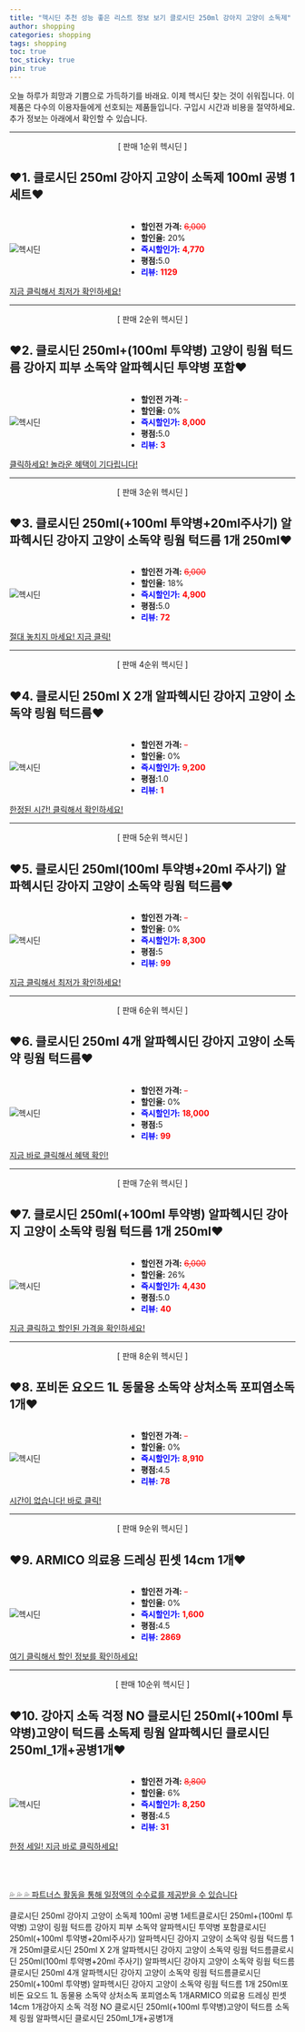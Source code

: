 ```yaml
---
title: "헥시딘 추천 성능 좋은 리스트 정보 보기 클로시딘 250ml 강아지 고양이 소독제"
author: shopping
categories: shopping
tags: shopping
toc: true
toc_sticky: true
pin: true
---
```

오늘 하루가 희망과 기쁨으로 가득하기를 바래요. 이제 헥시딘 찾는 것이 쉬워집니다. 이 제품은 다수의 이용자들에게 선호되는 제품들입니다. 구입시 시간과 비용을 절약하세요. 추가 정보는 아래에서 확인할 수 있습니다.

---
<p class="toplist" style="margin: 0 auto; display: block; width: fit-content;">[ 판매 1순위 헥시딘 ]</p>

<h2><strong>❤️1. 클로시딘 250ml 강아지 고양이 소독제 100ml 공병 1세트❤️</strong></h2>

<div style="display: flex; align-items: center;">
    <div style="flex: 0.4;">
        <img src="https://thumbnail10.coupangcdn.com/thumbnails/remote/230x230ex/image/vendor_inventory/259e/06fcb672c8e21b563c34e9e57161bbc6076c22f94c387b10085affb93387.jpg" alt="헥시딘" style="max-width: 100%;">
    </div>
    <div style="flex: 0.6; margin-left: 10px;">
        <ul>
            <li><strong>할인전 가격:</strong> <del style="color: red;">6,000</del></li>
            <li><strong>할인율:</strong> 20%</li>
            <li><span style='color:blue'><strong>즉시할인가:</strong></span> <span style='color:red'><strong>4,770</strong></span></li>
            <li><strong>평점:</strong>5.0</li>
            <li><span style='color:blue'><strong>리뷰:</strong></span> <span style='color:red'><strong>1129</strong></span></li>
        </ul>
    </div>
</div>
<div class="center">
    <a href="https://selin100587001.github.io?lptag=AF9450613&subid=githubio&pageKey=5968721653&traceid=V0-153&itemId=10715224940&vendorItemId=80266237235" class="myButton">
        지금 클릭해서 최저가 확인하세요!
    </a>
</div>


---
<p class="toplist" style="margin: 0 auto; display: block; width: fit-content;">[ 판매 2순위 헥시딘 ]</p>

<h2><strong>❤️2. 클로시딘 250ml+(100ml 투약병) 고양이 링웜 턱드름 강아지 피부 소독약 알파헥시딘 투약병 포함❤️</strong></h2>

<div style="display: flex; align-items: center;">
    <div style="flex: 0.4;">
        <img src="https://thumbnail9.coupangcdn.com/thumbnails/remote/230x230ex/image/vendor_inventory/530a/2df964f45ec9b09861de2f782fbed3d3a976bd7b347feed3a2dc98f52597.jpeg" alt="헥시딘" style="max-width: 100%;">
    </div>
    <div style="flex: 0.6; margin-left: 10px;">
        <ul>
            <li><strong>할인전 가격:</strong> <del style="color: red;">-</del></li>
            <li><strong>할인율:</strong> 0%</li>
            <li><span style='color:blue'><strong>즉시할인가:</strong></span> <span style='color:red'><strong>8,000</strong></span></li>
            <li><strong>평점:</strong>5.0</li>
            <li><span style='color:blue'><strong>리뷰:</strong></span> <span style='color:red'><strong>3</strong></span></li>
        </ul>
    </div>
</div>
<div class="center">
    <a href="https://selin100587001.github.io?lptag=AF9450613&subid=githubio&pageKey=8182402288&traceid=V0-153&itemId=23396677113&vendorItemId=90423955734" class="myButton">
        클릭하세요! 놀라운 혜택이 기다립니다!
    </a>
</div>


---
<p class="toplist" style="margin: 0 auto; display: block; width: fit-content;">[ 판매 3순위 헥시딘 ]</p>

<h2><strong>❤️3. 클로시딘 250ml(+100ml 투약병+20ml주사기) 알파헥시딘 강아지 고양이 소독약 링웜 턱드름 1개 250ml❤️</strong></h2>

<div style="display: flex; align-items: center;">
    <div style="flex: 0.4;">
        <img src="https://thumbnail9.coupangcdn.com/thumbnails/remote/230x230ex/image/vendor_inventory/95f2/20226febc0d4630d2d77cf4b78274e6b9bab1a317a59a3d954ccba6dac67.png" alt="헥시딘" style="max-width: 100%;">
    </div>
    <div style="flex: 0.6; margin-left: 10px;">
        <ul>
            <li><strong>할인전 가격:</strong> <del style="color: red;">6,000</del></li>
            <li><strong>할인율:</strong> 18%</li>
            <li><span style='color:blue'><strong>즉시할인가:</strong></span> <span style='color:red'><strong>4,900</strong></span></li>
            <li><strong>평점:</strong>5.0</li>
            <li><span style='color:blue'><strong>리뷰:</strong></span> <span style='color:red'><strong>72</strong></span></li>
        </ul>
    </div>
</div>
<div class="center">
    <a href="https://selin100587001.github.io?lptag=AF9450613&subid=githubio&pageKey=7101204298&traceid=V0-153&itemId=17726790011&vendorItemId=84891563343" class="myButton">
        절대 놓치지 마세요! 지금 클릭!
    </a>
</div>


---
<p class="toplist" style="margin: 0 auto; display: block; width: fit-content;">[ 판매 4순위 헥시딘 ]</p>

<h2><strong>❤️4. 클로시딘 250ml X 2개 알파헥시딘 강아지 고양이 소독약 링웜 턱드름❤️</strong></h2>

<div style="display: flex; align-items: center;">
    <div style="flex: 0.4;">
        <img src="https://thumbnail9.coupangcdn.com/thumbnails/remote/230x230ex/image/vendor_inventory/3c0c/395c65576002e3ceac24e92c85dcf7fba79ef588b2d07efa89e50efb36e3.jpeg" alt="헥시딘" style="max-width: 100%;">
    </div>
    <div style="flex: 0.6; margin-left: 10px;">
        <ul>
            <li><strong>할인전 가격:</strong> <del style="color: red;">-</del></li>
            <li><strong>할인율:</strong> 0%</li>
            <li><span style='color:blue'><strong>즉시할인가:</strong></span> <span style='color:red'><strong>9,200</strong></span></li>
            <li><strong>평점:</strong>1.0</li>
            <li><span style='color:blue'><strong>리뷰:</strong></span> <span style='color:red'><strong>1</strong></span></li>
        </ul>
    </div>
</div>
<div class="center">
    <a href="https://selin100587001.github.io?lptag=AF9450613&subid=githubio&pageKey=8182397586&traceid=V0-153&itemId=23396658814&vendorItemId=90423937825" class="myButton">
        한정된 시간! 클릭해서 확인하세요!
    </a>
</div>


---
<p class="toplist" style="margin: 0 auto; display: block; width: fit-content;">[ 판매 5순위 헥시딘 ]</p>

<h2><strong>❤️5. 클로시딘 250ml(100ml 투약병+20ml 주사기) 알파헥시딘 강아지 고양이 소독약 링웜 턱드름❤️</strong></h2>

<div style="display: flex; align-items: center;">
    <div style="flex: 0.4;">
        <img src="https://thumbnail10.coupangcdn.com/thumbnails/remote/230x230ex/image/vendor_inventory/a874/bcfaa39a93b3db8c8404026697a70c6a2df5695d8803e4388d879880e3e5.jpeg" alt="헥시딘" style="max-width: 100%;">
    </div>
    <div style="flex: 0.6; margin-left: 10px;">
        <ul>
            <li><strong>할인전 가격:</strong> <del style="color: red;">-</del></li>
            <li><strong>할인율:</strong> 0%</li>
            <li><span style='color:blue'><strong>즉시할인가:</strong></span> <span style='color:red'><strong>8,300</strong></span></li>
            <li><strong>평점:</strong>5</li>
            <li><span style='color:blue'><strong>리뷰:</strong></span> <span style='color:red'><strong>99</strong></span></li>
        </ul>
    </div>
</div>
<div class="center">
    <a href="https://selin100587001.github.io?lptag=AF9450613&subid=githubio&pageKey=8182398443&traceid=V0-153&itemId=23396661545&vendorItemId=90423940480" class="myButton">
        지금 클릭해서 최저가 확인하세요!
    </a>
</div>


---
<p class="toplist" style="margin: 0 auto; display: block; width: fit-content;">[ 판매 6순위 헥시딘 ]</p>

<h2><strong>❤️6. 클로시딘 250ml 4개 알파헥시딘 강아지 고양이 소독약 링웜 턱드름❤️</strong></h2>

<div style="display: flex; align-items: center;">
    <div style="flex: 0.4;">
        <img src="https://thumbnail6.coupangcdn.com/thumbnails/remote/230x230ex/image/vendor_inventory/ff3c/819763c8bfc52f9b4a5dd9a5c5ec4085bfb4e459b732d2a6dfa6f4e25207.jpeg" alt="헥시딘" style="max-width: 100%;">
    </div>
    <div style="flex: 0.6; margin-left: 10px;">
        <ul>
            <li><strong>할인전 가격:</strong> <del style="color: red;">-</del></li>
            <li><strong>할인율:</strong> 0%</li>
            <li><span style='color:blue'><strong>즉시할인가:</strong></span> <span style='color:red'><strong>18,000</strong></span></li>
            <li><strong>평점:</strong>5</li>
            <li><span style='color:blue'><strong>리뷰:</strong></span> <span style='color:red'><strong>99</strong></span></li>
        </ul>
    </div>
</div>
<div class="center">
    <a href="https://selin100587001.github.io?lptag=AF9450613&subid=githubio&pageKey=8182397180&traceid=V0-153&itemId=23396657463&vendorItemId=90423936518" class="myButton">
        지금 바로 클릭해서 혜택 확인!
    </a>
</div>


---
<p class="toplist" style="margin: 0 auto; display: block; width: fit-content;">[ 판매 7순위 헥시딘 ]</p>

<h2><strong>❤️7. 클로시딘 250ml(+100ml 투약병) 알파헥시딘 강아지 고양이 소독약 링웜 턱드름 1개 250ml❤️</strong></h2>

<div style="display: flex; align-items: center;">
    <div style="flex: 0.4;">
        <img src="https://thumbnail10.coupangcdn.com/thumbnails/remote/230x230ex/image/vendor_inventory/e2d1/9228bbd4055da525769689c5e6f7d17895c7edda73b01a9a0179dacea128.jpg" alt="헥시딘" style="max-width: 100%;">
    </div>
    <div style="flex: 0.6; margin-left: 10px;">
        <ul>
            <li><strong>할인전 가격:</strong> <del style="color: red;">6,000</del></li>
            <li><strong>할인율:</strong> 26%</li>
            <li><span style='color:blue'><strong>즉시할인가:</strong></span> <span style='color:red'><strong>4,430</strong></span></li>
            <li><strong>평점:</strong>5.0</li>
            <li><span style='color:blue'><strong>리뷰:</strong></span> <span style='color:red'><strong>40</strong></span></li>
        </ul>
    </div>
</div>
<div class="center">
    <a href="https://selin100587001.github.io?lptag=AF9450613&subid=githubio&pageKey=6852943539&traceid=V0-153&itemId=16333195437&vendorItemId=83525145608" class="myButton">
        지금 클릭하고 할인된 가격을 확인하세요!
    </a>
</div>


---
<p class="toplist" style="margin: 0 auto; display: block; width: fit-content;">[ 판매 8순위 헥시딘 ]</p>

<h2><strong>❤️8. 포비돈 요오드 1L 동물용 소독약 상처소독 포피염소독 1개❤️</strong></h2>

<div style="display: flex; align-items: center;">
    <div style="flex: 0.4;">
        <img src="https://thumbnail10.coupangcdn.com/thumbnails/remote/230x230ex/image/vendor_inventory/4bbd/0502589061bc1277f7c3d58cd5d5448a61114a0ab2d6e0244fbd06560f90.jpeg" alt="헥시딘" style="max-width: 100%;">
    </div>
    <div style="flex: 0.6; margin-left: 10px;">
        <ul>
            <li><strong>할인전 가격:</strong> <del style="color: red;">-</del></li>
            <li><strong>할인율:</strong> 0%</li>
            <li><span style='color:blue'><strong>즉시할인가:</strong></span> <span style='color:red'><strong>8,910</strong></span></li>
            <li><strong>평점:</strong>4.5</li>
            <li><span style='color:blue'><strong>리뷰:</strong></span> <span style='color:red'><strong>78</strong></span></li>
        </ul>
    </div>
</div>
<div class="center">
    <a href="https://selin100587001.github.io?lptag=AF9450613&subid=githubio&pageKey=6249759165&traceid=V0-153&itemId=12661547260&vendorItemId=80915958984" class="myButton">
        시간이 없습니다! 바로 클릭!
    </a>
</div>


---
<p class="toplist" style="margin: 0 auto; display: block; width: fit-content;">[ 판매 9순위 헥시딘 ]</p>

<h2><strong>❤️9. ARMICO 의료용 드레싱 핀셋 14cm 1개❤️</strong></h2>

<div style="display: flex; align-items: center;">
    <div style="flex: 0.4;">
        <img src="https://thumbnail6.coupangcdn.com/thumbnails/remote/230x230ex/image/product/image/vendoritem/2016/06/20/3007536703/08a64812-ba55-4151-a74f-e1bab2574344.jpg" alt="헥시딘" style="max-width: 100%;">
    </div>
    <div style="flex: 0.6; margin-left: 10px;">
        <ul>
            <li><strong>할인전 가격:</strong> <del style="color: red;">-</del></li>
            <li><strong>할인율:</strong> 0%</li>
            <li><span style='color:blue'><strong>즉시할인가:</strong></span> <span style='color:red'><strong>1,600</strong></span></li>
            <li><strong>평점:</strong>4.5</li>
            <li><span style='color:blue'><strong>리뷰:</strong></span> <span style='color:red'><strong>2869</strong></span></li>
        </ul>
    </div>
</div>
<div class="center">
    <a href="https://selin100587001.github.io?lptag=AF9450613&subid=githubio&pageKey=1366181&traceid=V0-153&itemId=5879422&vendorItemId=3007536703" class="myButton">
        여기 클릭해서 할인 정보를 확인하세요!
    </a>
</div>


---
<p class="toplist" style="margin: 0 auto; display: block; width: fit-content;">[ 판매 10순위 헥시딘 ]</p>

<h2><strong>❤️10. 강아지 소독 걱정 NO 클로시딘 250ml(+100ml 투약병)고양이 턱드름 소독제 링웜 알파헥시딘 클로시딘 250ml_1개+공병1개❤️</strong></h2>

<div style="display: flex; align-items: center;">
    <div style="flex: 0.4;">
        <img src="https://thumbnail6.coupangcdn.com/thumbnails/remote/230x230ex/image/vendor_inventory/e6fd/37a3c1283f9f54b1f807b9d46ecf44535e6eb51facb0cd371202eda9a22a.jpg" alt="헥시딘" style="max-width: 100%;">
    </div>
    <div style="flex: 0.6; margin-left: 10px;">
        <ul>
            <li><strong>할인전 가격:</strong> <del style="color: red;">8,800</del></li>
            <li><strong>할인율:</strong> 6%</li>
            <li><span style='color:blue'><strong>즉시할인가:</strong></span> <span style='color:red'><strong>8,250</strong></span></li>
            <li><strong>평점:</strong>4.5</li>
            <li><span style='color:blue'><strong>리뷰:</strong></span> <span style='color:red'><strong>31</strong></span></li>
        </ul>
    </div>
</div>
<div class="center">
    <a href="https://selin100587001.github.io?lptag=AF9450613&subid=githubio&pageKey=7243488267&traceid=V0-153&itemId=18409890432&vendorItemId=84893317882" class="myButton">
        한정 세일! 지금 바로 클릭하세요!
    </a>
</div>

<br><br><br>[💦 💦 💦 파트너스 활동을 통해 일정액의 수수료를 제공받을 수 있습니다](https://link.coupang.com/a/bcpT2c)<br><br>클로시딘 250ml 강아지 고양이 소독제 100ml 공병 1세트클로시딘 250ml+(100ml 투약병) 고양이 링웜 턱드름 강아지 피부 소독약 알파헥시딘 투약병 포함클로시딘 250ml(+100ml 투약병+20ml주사기) 알파헥시딘 강아지 고양이 소독약 링웜 턱드름 1개 250ml클로시딘 250ml X 2개 알파헥시딘 강아지 고양이 소독약 링웜 턱드름클로시딘 250ml(100ml 투약병+20ml 주사기) 알파헥시딘 강아지 고양이 소독약 링웜 턱드름클로시딘 250ml 4개 알파헥시딘 강아지 고양이 소독약 링웜 턱드름클로시딘 250ml(+100ml 투약병) 알파헥시딘 강아지 고양이 소독약 링웜 턱드름 1개 250ml포비돈 요오드 1L 동물용 소독약 상처소독 포피염소독 1개ARMICO 의료용 드레싱 핀셋 14cm 1개강아지 소독 걱정 NO 클로시딘 250ml(+100ml 투약병)고양이 턱드름 소독제 링웜 알파헥시딘 클로시딘 250ml_1개+공병1개